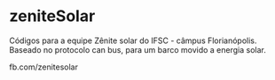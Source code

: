 <h1> zeniteSolar </h1>
<p>
Códigos para a equipe Zênite solar do IFSC - câmpus Florianópolis. <br />
Baseado no protocolo can bus, para um barco movido a energia solar. <br />
</p>
fb.com/zenitesolar

